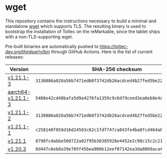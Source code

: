 # wget

This repository contains the instructions necessary to build a minimal and standalone [wget](https://www.gnu.org/software/wget/) which supports TLS.
The resulting binary is used to bootstrap the installation of Toltec on the reMarkable, since the tablet ships with a non-TLS-supporting wget.

Pre-built binaries are automatically pushed to <https://toltec-dev.org/thirdparty/bin> through GitHub Actions.
Here is the list of current releases:

Version                                                                           | SHA-256 checksum
--------------------------------------------------------------------------------- | ------------------------------------------------------------------
[v1.21.1-3](https://toltec-dev.org/thirdparty/bin/wget-v1.21.1-3)                 | `3130886a020a56b7471ed60f3742db26acdced4b27fed5be22f9892b77589bc5`
[aarch64-v1.21.1-3](https://toltec-dev.org/thirdparty/bin/wget-aarch64-v1.21.1-3) | `5480e42cd48bafa5d9a4276fa1359c9c6d79ceed3ea0eb8e4a06c0e61fa34cf0`
[v1.21.1-2](https://toltec-dev.org/thirdparty/bin/wget-v1.21.1-2)                 | `3130886a020a56b7471ed60f3742db26acdced4b27fed5be22f9892b77589bc5`
[v1.21.1-1](https://toltec-dev.org/thirdparty/bin/wget-v1.21.1-1)                 | `c258140f059d16d24503c62c1fdf747ca843fe4ba8fcd464a6e6bda8c3bbb6b5`
[v1.21.1](https://toltec-dev.org/thirdparty/bin/wget-v1.21.1)                     | `8798fcdabbe560722a02f95b30385926e4452e2c98c15c2c217583eaa0db30fc`
[v1.20.3](https://toltec-dev.org/thirdparty/bin/wget-v1.20.3)                     | `8d447c6eb0a39e705f45bea900b12eef07142ea3da0809aca4dd44fe4110cdfd`
